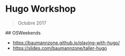 # Hugo Workshop
> Octubre 2017

## OSWeekends

- https://baumannzone.github.io/playing-with-hugo/
- https://slides.com/baumannzone/taller-hugo